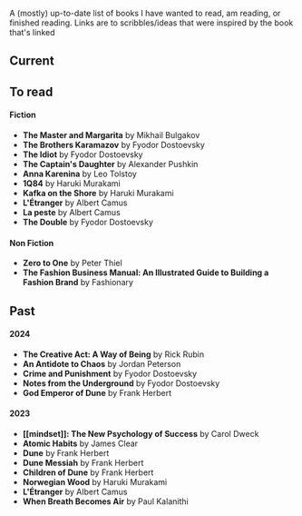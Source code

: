 A (mostly) up-to-date list of books I have wanted to read, am reading, or finished reading. Links are to scribbles/ideas that were inspired by the book that's linked
## Current

## To read
#### Fiction
- **The Master and Margarita** by Mikhail Bulgakov
- **The Brothers Karamazov** by Fyodor Dostoevsky
- **The Idiot** by Fyodor Dostoevsky
- **The Captain's Daughter** by Alexander Pushkin
- **Anna Karenina** by Leo Tolstoy
- **1Q84** by Haruki Murakami
- **Kafka on the Shore** by Haruki Murakami
- **L'Étranger** by Albert Camus
- **La peste** by Albert Camus
- **The Double** by Fyodor Dostoevsky
#### Non Fiction 
- **Zero to One** by Peter Thiel
- **The Fashion Business Manual: An Illustrated Guide to Building a Fashion Brand** by Fashionary
## Past
#### 2024
- **The Creative Act: A Way of Being** by Rick Rubin
- **An Antidote to Chaos** by Jordan Peterson
- **Crime and Punishment** by Fyodor Dostoevsky
- **Notes from the Underground** by Fyodor Dostoevsky
- **God Emperor of Dune** by Frank Herbert
#### 2023
- **[[mindset]]: The New Psychology of Success** by Carol Dweck
- **Atomic Habits** by James Clear
- **Dune** by Frank Herbert
- **Dune Messiah** by Frank Herbert
- **Children of Dune** by Frank Herbert
- **Norwegian Wood** by Haruki Murakami
- **L'Étranger** by Albert Camus
- **When Breath Becomes Air** by Paul Kalanithi